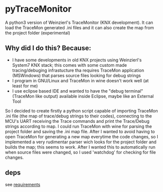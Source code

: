 # pyTraceMonitor
A python3 version of Weinzierl's TraceMonitor (KNX development).
It can load the TraceMon generated .ini files and it can also create the map from the project folder (experimental)

## Why did I do this? Because:
- I have some developments in old KNX projects using Weinzierl's System7 KNX stack; this comes with some custom made tracing/debuging infrastucture tha requires TraceMon application (MSWindows) that parses source files looking for debug strings
- I program in GNU/Linux and TraceMon in wine doesn't work well (at least for me)
- I use eclipse based IDE and wanted to have the "debug terminal" (TraceMon like output) available inside Eclipse, maybe like an External Tool

So I decided to create firstly a python script capable of importing TraceMon .ini file (the map of trace/debug strings to their codes), connecting to the MCU's UART receiving the Trace commands and print the Trace/Debug strings according to map. I could run TraceMon with wine for parsing the project folder and saving the .ini map file. After I wanted to avoid having to open TraceMon for generating a new map everytime the code changes, so I implemented a very rudimentar parser wich looks for the project folder and builds the map; this seems to work. After I wanted this to automatically run when source files were changed, so I used 'watchdog' for checking for file changes.

## deps
see [requirements](requirements.txt)
